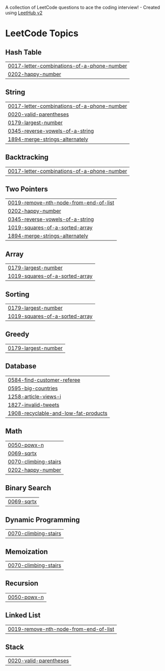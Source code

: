A collection of LeetCode questions to ace the coding interview! - Created using [LeetHub v2](https://github.com/arunbhardwaj/LeetHub-2.0)
<!---LeetCode Topics Start-->
# LeetCode Topics
## Hash Table
|  |
| ------- |
| [0017-letter-combinations-of-a-phone-number](https://github.com/ikarannarode/Leetcode/tree/master/0017-letter-combinations-of-a-phone-number) |
| [0202-happy-number](https://github.com/ikarannarode/Leetcode/tree/master/0202-happy-number) |
## String
|  |
| ------- |
| [0017-letter-combinations-of-a-phone-number](https://github.com/ikarannarode/Leetcode/tree/master/0017-letter-combinations-of-a-phone-number) |
| [0020-valid-parentheses](https://github.com/ikarannarode/Leetcode/tree/master/0020-valid-parentheses) |
| [0179-largest-number](https://github.com/ikarannarode/Leetcode/tree/master/0179-largest-number) |
| [0345-reverse-vowels-of-a-string](https://github.com/ikarannarode/Leetcode/tree/master/0345-reverse-vowels-of-a-string) |
| [1894-merge-strings-alternately](https://github.com/ikarannarode/Leetcode/tree/master/1894-merge-strings-alternately) |
## Backtracking
|  |
| ------- |
| [0017-letter-combinations-of-a-phone-number](https://github.com/ikarannarode/Leetcode/tree/master/0017-letter-combinations-of-a-phone-number) |
## Two Pointers
|  |
| ------- |
| [0019-remove-nth-node-from-end-of-list](https://github.com/ikarannarode/Leetcode/tree/master/0019-remove-nth-node-from-end-of-list) |
| [0202-happy-number](https://github.com/ikarannarode/Leetcode/tree/master/0202-happy-number) |
| [0345-reverse-vowels-of-a-string](https://github.com/ikarannarode/Leetcode/tree/master/0345-reverse-vowels-of-a-string) |
| [1019-squares-of-a-sorted-array](https://github.com/ikarannarode/Leetcode/tree/master/1019-squares-of-a-sorted-array) |
| [1894-merge-strings-alternately](https://github.com/ikarannarode/Leetcode/tree/master/1894-merge-strings-alternately) |
## Array
|  |
| ------- |
| [0179-largest-number](https://github.com/ikarannarode/Leetcode/tree/master/0179-largest-number) |
| [1019-squares-of-a-sorted-array](https://github.com/ikarannarode/Leetcode/tree/master/1019-squares-of-a-sorted-array) |
## Sorting
|  |
| ------- |
| [0179-largest-number](https://github.com/ikarannarode/Leetcode/tree/master/0179-largest-number) |
| [1019-squares-of-a-sorted-array](https://github.com/ikarannarode/Leetcode/tree/master/1019-squares-of-a-sorted-array) |
## Greedy
|  |
| ------- |
| [0179-largest-number](https://github.com/ikarannarode/Leetcode/tree/master/0179-largest-number) |
## Database
|  |
| ------- |
| [0584-find-customer-referee](https://github.com/ikarannarode/Leetcode/tree/master/0584-find-customer-referee) |
| [0595-big-countries](https://github.com/ikarannarode/Leetcode/tree/master/0595-big-countries) |
| [1258-article-views-i](https://github.com/ikarannarode/Leetcode/tree/master/1258-article-views-i) |
| [1827-invalid-tweets](https://github.com/ikarannarode/Leetcode/tree/master/1827-invalid-tweets) |
| [1908-recyclable-and-low-fat-products](https://github.com/ikarannarode/Leetcode/tree/master/1908-recyclable-and-low-fat-products) |
## Math
|  |
| ------- |
| [0050-powx-n](https://github.com/ikarannarode/Leetcode/tree/master/0050-powx-n) |
| [0069-sqrtx](https://github.com/ikarannarode/Leetcode/tree/master/0069-sqrtx) |
| [0070-climbing-stairs](https://github.com/ikarannarode/Leetcode/tree/master/0070-climbing-stairs) |
| [0202-happy-number](https://github.com/ikarannarode/Leetcode/tree/master/0202-happy-number) |
## Binary Search
|  |
| ------- |
| [0069-sqrtx](https://github.com/ikarannarode/Leetcode/tree/master/0069-sqrtx) |
## Dynamic Programming
|  |
| ------- |
| [0070-climbing-stairs](https://github.com/ikarannarode/Leetcode/tree/master/0070-climbing-stairs) |
## Memoization
|  |
| ------- |
| [0070-climbing-stairs](https://github.com/ikarannarode/Leetcode/tree/master/0070-climbing-stairs) |
## Recursion
|  |
| ------- |
| [0050-powx-n](https://github.com/ikarannarode/Leetcode/tree/master/0050-powx-n) |
## Linked List
|  |
| ------- |
| [0019-remove-nth-node-from-end-of-list](https://github.com/ikarannarode/Leetcode/tree/master/0019-remove-nth-node-from-end-of-list) |
## Stack
|  |
| ------- |
| [0020-valid-parentheses](https://github.com/ikarannarode/Leetcode/tree/master/0020-valid-parentheses) |
<!---LeetCode Topics End-->